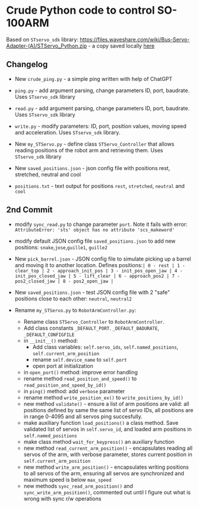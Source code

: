 # Crude Python code to control SO-100ARM

Based on `STservo_sdk` library: https://files.waveshare.com/wiki/Bus-Servo-Adapter-(A)/STServo_Python.zip - a copy saved locally [here](./STServo_Python.zip)

## Changelog 

* New `crude_ping.py` - a simple ping written with help of ChatGPT

* `ping.py`  - add argument parsing, change parameters ID, port, baudrate. Uses `STservo_sdk` library 

* `read.py` - add argument parsing, change parameters ID, port, baudrate. Uses `STservo_sdk` library 

* `write.py` - modify parameters: ID, port, position values, moving speed and acceleration. Uses `STservo_sdk` library.

* New  `my_STServo.py` - define class `STServo_Controller` that allows reading positions of the robot arm and retrieving them. Uses `STservo_sdk` library 

* New `saved_positions.json` - json config file with positions  rest, stretched, neutral and cool

* `positions.txt` - text output for positions `rest`, `stretched`, `neutral` and `cool`

## 2nd Commit

* modify `sync_read.py` to change parameter `port`. Note it fails with error: `AttributeError: 'sts' object has no attribute 'scs_makeword'`
* modify default JSON config file `saved_positions.json`  to add new positions: `snake`,`jose`,`guille1`, `guille2` 
* New `pick_barrel.json` - JSON config file to simulate picking up a barrel and moving it to another location. Defines positions:`| 0 - rest | 1 - clear_top | 2 - approach_init_pos | 3 - init_pos_open_jaw | 4 - init_pos_closed_jaw | 5 - lift_clear | 6 - approach_pos2 | 7 - pos2_closed_jaw | 8 - pos2_open_jaw |`

* New `saved_positions.json` - test JSON config file with 2 "safe" positions close to each other: `neutral`, `neutral2`
* Rename `my_STServo.py` to `RobotArmController.py`: 
  -  Rename class `STServo_Controller` to `RobotArmController`. 
  -  Add class constants `_DEFAULT_PORT`. `_DEFAULT_BADURATE`, `_DEFAULT_CONFIGFILE`
  -  in `__init__()` method:
     -  Add class variables: `self.servo_ids`, `self.named_positions`, `self.current_arm_position`
     -  rename `self.device_name` to `self.port`
     -  open port at initialization
  -  in `open_port()` method: improve error handling
  -  rename method `read_position_and_speed()` to `read_position_and_speed_by_id()`
  -  in `ping()` method: add `verbose` parameter
  -  rename method `write_position_ex()` to `write_positions_by_id()`
  -  new method `validate()` - ensure a list of arm positions are valid: all positions defined by same the same list of servo IDs, all positions are in range 0-4095 and all servos ping succesfully. 
  -  make auxiliary function `load_positions()` a class method. Save validated list of servos in `self.servo_id`, and loaded arm positions in `self.named_positions`
  -  make class method `wait_for_keypress()` an auxiliary function
  -  new method `read_current_arm_position()` - encapsulates reading all servos of the arm, with verbose parameter, stores current position in `self.current_arm_position`
  -  new method `write_arm_position()` - encapsulates writing positions to all servos of the arm, ensuring all servos are synchronized and maximum speed is below `max_speed`
  -  new methods `sync_read_arm_position()` and `sync_write_arm_position()`, commented out until I figure out what is wrong with sync r/w operations 

